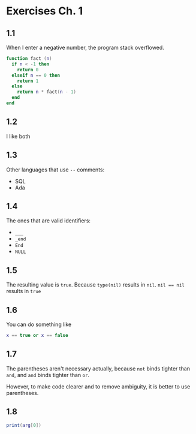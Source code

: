 # Exercises Ch. 1
## 1.1 

When I enter a negative number, the program stack overflowed.

```lua
function fact (n)
  if n < -1 then
    return 0
  elseif n == 0 then
    return 1
  else
    return n * fact(n - 1)
  end
end
```

## 1.2

I like both

## 1.3

Other languages that use `--` comments:
- SQL
- Ada

## 1.4

The ones that are valid identifiers:
- `___`
- `_end`
- `End`
- `NULL`

## 1.5

The resulting value is `true`. Because `type(nil)` results in `nil`. `nil == nil` results in `true`

## 1.6

You can do something like

```lua
x == true or x == false
```

## 1.7

The parentheses aren't necessary actually, because `not` binds tighter than `and`, and `and` binds tighter than `or`.

However, to make code clearer and to remove ambiguity, it is better to use parentheses.

## 1.8

```lua
print(arg[0])
```








